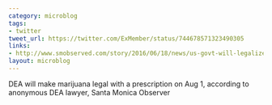 ```yaml
---
category: microblog
tags:
- twitter
tweet_url: https://twitter.com/ExMember/status/744678571323490305
links:
- http://www.smobserved.com/story/2016/06/18/news/us-govt-will-legalize-marijuana-on-august-1/1484.html
layout: microblog
---
```

DEA will make marijuana legal with a prescription on Aug 1, according to anonymous DEA lawyer, Santa Monica Observer
